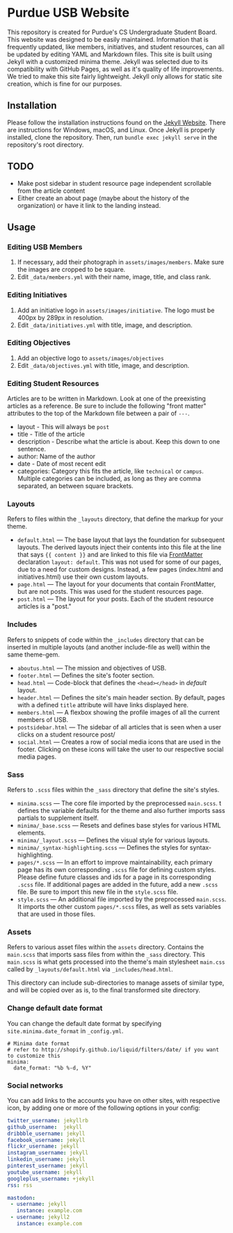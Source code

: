 # Purdue USB Website
This repository is created for Purdue's CS Undergraduate Student Board.  This website was designed to be easily maintained.  Information that is frequently updated, like members, initiatives, and student resources, can all be updated by editing YAML and Markdown files.  This site is built using Jekyll with a customized minima theme.  Jekyll was selected due to its compatibility with GitHub Pages, as well as it's quality of life improvements.  We tried to make this site fairly lightweight.  Jekyll only allows for static site creation, which is fine for our purposes.  

## Installation
Please follow the installation instructions found on the [Jekyll Website](https://jekyllrb.com/docs/installation/).  There are instructions for Windows, macOS, and Linux.  Once Jekyll is properly installed, clone the repository.  Then, run `bundle exec jekyll serve` in the repository's root directory.

## TODO
  * Make post sidebar in student resource page independent scrollable from the article content
  * Either create an about page (maybe about the history of the organization) or have it link to the landing instead.

## Usage

### Editing USB Members
  1. If necessary, add their photograph in `assets/images/members`.  Make sure the images are cropped to be square.
  2. Edit `_data/members.yml` with their name, image, title, and class rank.

### Editing Initiatives
  1. Add an initiative logo in `assets/images/initiative`.  The logo must be 400px by 289px in resolution.
  2. Edit `_data/initiatives.yml` with title, image, and description.

### Editing Objectives
  1. Add an objective logo to `assets/images/objectives`
  2. Edit `_data/objectives.yml` with title, image, and description.

### Editing Student Resources
Articles are to be written in Markdown.  Look at one of the preexisting articles as a reference.  Be sure to include the following "front matter" attributes to the top of the Markdown file between a pair of `---`.
 * layout - This will always be `post`
 * title - Title of the article
 * description - Describe what the article is about.  Keep this down to one sentence.
 * author: Name of the author
 * date - Date of most recent edit
 * categories: Category this fits the article, like `technical` or `campus`.  Multiple categories can be included, as long as they are comma separated, an between square brackets.

### Layouts

Refers to files within the `_layouts` directory, that define the markup for your theme.

  - `default.html` &mdash; The base layout that lays the foundation for subsequent layouts. The derived layouts inject their contents into this file at the line that says ` {{ content }} ` and are linked to this file via [FrontMatter](https://jekyllrb.com/docs/frontmatter/) declaration `layout: default`.  This was not used for some of our pages, due to a need for custom designs.  Instead, a few pages (index.html and initiatives.html) use their own custom layouts.
  - `page.html` &mdash; The layout for your documents that contain FrontMatter, but are not posts.  This was used for the student resources page.
  - `post.html` &mdash; The layout for your posts.  Each of the student resource articles is a "post."

### Includes

Refers to snippets of code within the `_includes` directory that can be inserted in multiple layouts (and another include-file as well) within the same theme-gem.

  - `aboutus.html` &mdash; The mission and objectives of USB.
  - `footer.html` &mdash; Defines the site's footer section.
  - `head.html` &mdash; Code-block that defines the `<head></head>` in *default* layout.
  - `header.html` &mdash; Defines the site's main header section. By default, pages with a defined `title` attribute will have links displayed here.
  - `members.html` &mdash; A flexbox showing the profile images of all the current members of USB.
  - `postsidebar.html` &mdash; The sidebar of all articles that is seen when a user clicks on a student resource post/
  - `social.html` &mdash; Creates a row of social media icons that are used in the footer.  Clicking on these icons will take the user to our respective social media pages.

### Sass

Refers to `.scss` files within the `_sass` directory that define the site's styles.

  - `minima.scss` &mdash; The core file imported by the preprocessed `main.scss`.  t defines the variable defaults for the theme and also further imports sass partials to supplement itself.
  - `minima/_base.scss` &mdash; Resets and defines base styles for various HTML elements.
  - `minima/_layout.scss` &mdash; Defines the visual style for various layouts.
  - `minima/_syntax-highlighting.scss` &mdash; Defines the styles for syntax-highlighting.
  - `pages/*.scss` &mdash; In an effort to improve maintainability, each primary page has its own corresponding `.scss` file for defining custom styles.  Please define future classes and ids for a page in its corresponding `.scss` file.  If additional pages are added in the future, add a new `.scss` file.  Be sure to import this new file in the `style.scss` file.
  - `style.scss` &mdash; An additional file imported by the preprocessed `main.scss`.  It imports the other custom `pages/*.scss` files, as well as sets variables that are used in those files.

### Assets

Refers to various asset files within the `assets` directory.
Contains the `main.scss` that imports sass files from within the `_sass` directory. This `main.scss` is what gets processed into the theme's main stylesheet `main.css` called by `_layouts/default.html` via `_includes/head.html`.

This directory can include sub-directories to manage assets of similar type, and will be copied over as is, to the final transformed site directory.

### Change default date format

You can change the default date format by specifying `site.minima.date_format`
in `_config.yml`.

```
# Minima date format
# refer to http://shopify.github.io/liquid/filters/date/ if you want to customize this
minima:
  date_format: "%b %-d, %Y"
```

### Social networks

You can add links to the accounts you have on other sites, with respective icon, by adding one or more of the following options in your config:

```yaml
twitter_username: jekyllrb
github_username:  jekyll
dribbble_username: jekyll
facebook_username: jekyll
flickr_username: jekyll
instagram_username: jekyll
linkedin_username: jekyll
pinterest_username: jekyll
youtube_username: jekyll
googleplus_username: +jekyll
rss: rss

mastodon:
 - username: jekyll
   instance: example.com
 - username: jekyll2
   instance: example.com
```
